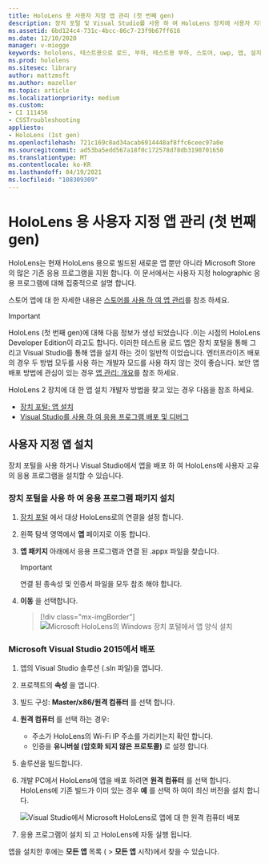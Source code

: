 ```yaml
---
title: HoloLens 용 사용자 지정 앱 관리 (첫 번째 gen)
description: 장치 포털 및 Visual Studio를 사용 하 여 HoloLens 장치에 사용자 지정 holographic apps를 설치, 제거 및 함께 로드 하는 방법을 알아봅니다.
ms.assetid: 6bd124c4-731c-4bcc-86c7-23f9b67ff616
ms.date: 12/10/2020
manager: v-miegge
keywords: hololens, 테스트용으로 로드, 부하, 테스트용 부하, 스토어, uwp, 앱, 설치
ms.prod: hololens
ms.sitesec: library
author: mattzmsft
ms.author: mazeller
ms.topic: article
ms.localizationpriority: medium
ms.custom:
- CI 111456
- CSSTroubleshooting
appliesto:
- HoloLens (1st gen)
ms.openlocfilehash: 721c169c8ad34acab6914448af8ffc6ceec97a0e
ms.sourcegitcommit: ad53ba5edd567a18f0c172578d78db3190701650
ms.translationtype: MT
ms.contentlocale: ko-KR
ms.lasthandoff: 04/19/2021
ms.locfileid: "108309309"
---
```

# <a name="manage-custom-apps-for-hololens-1st-gen"></a>HoloLens 용 사용자 지정 앱 관리 (첫 번째 gen)

HoloLens는 현재 HoloLens 용으로 빌드된 새로운 앱 뿐만 아니라 Microsoft Store의 많은 기존 응용 프로그램을 지원 합니다. 이 문서에서는 사용자 지정 holographic 응용 프로그램에 대해 집중적으로 설명 합니다.  

스토어 앱에 대 한 자세한 내용은 [스토어를 사용 하 여 앱 관리](holographic-store-apps.md)를 참조 하세요.

> [!IMPORTANT]
> HoloLens (첫 번째 gen)에 대해 다음 정보가 생성 되었습니다 .이는 시점의 HoloLens Developer Edition이 라고도 합니다. 이러한 테스트용 로드 앱은 장치 포털을 통해 그리고 Visual Studio를 통해 앱을 설치 하는 것이 일반적 이었습니다. 엔터프라이즈 배포의 경우 두 방법 모두를 사용 하는 개발자 모드를 사용 하지 않는 것이 좋습니다. 보안 앱 배포 방법에 관심이 있는 경우 [앱 관리: 개요](app-deploy-overview.md)를 참조 하세요.
>
> HoloLens 2 장치에 대 한 앱 설치 개발자 방법을 찾고 있는 경우 다음을 참조 하세요.
> - [장치 포털: 앱 설치](https://docs.microsoft.com/windows/mixed-reality/develop/platform-capabilities-and-apis/using-the-windows-device-portal#installing-an-app)
> - [Visual Studio를 사용 하 여 응용 프로그램 배포 및 디버그](https://docs.microsoft.com/windows/mixed-reality/develop/platform-capabilities-and-apis/using-visual-studio)

## <a name="install-custom-apps"></a>사용자 지정 앱 설치

장치 포털을 사용 하거나 Visual Studio에서 앱을 배포 하 여 HoloLens에 사용자 고유의 응용 프로그램을 설치할 수 있습니다.

### <a name="installing-an-application-package-with-the-device-portal"></a>장치 포털을 사용 하 여 응용 프로그램 패키지 설치

1. [장치 포털](https://docs.microsoft.com/windows/mixed-reality/using-the-windows-device-portal) 에서 대상 HoloLens로의 연결을 설정 합니다.

1. 왼쪽 탐색 영역에서 **앱** 페이지로 이동 합니다.

1. **앱 패키지** 아래에서 응용 프로그램과 연결 된 .appx 파일을 찾습니다.

   > [!IMPORTANT]
   > 연결 된 종속성 및 인증서 파일을 모두 참조 해야 합니다.

1. **이동** 을 선택합니다.

   > [!div class="mx-imgBorder"]
   > ![Microsoft HoloLens의 Windows 장치 포털에서 앱 양식 설치](images/deviceportal-appmanager.jpg)

### <a name="deploying-from-microsoft-visual-studio-2015"></a>Microsoft Visual Studio 2015에서 배포

1. 앱의 Visual Studio 솔루션 (.sln 파일)을 엽니다.

1. 프로젝트의 **속성** 을 엽니다.

1. 빌드 구성: **Master/x86/원격 컴퓨터** 를 선택 합니다.

1. **원격 컴퓨터** 를 선택 하는 경우:
   - 주소가 HoloLens의 Wi-Fi IP 주소를 가리키는지 확인 합니다.
   - 인증을 **유니버설 (암호화 되지 않은 프로토콜)** 로 설정 합니다.
   
1. 솔루션을 빌드합니다.

1. 개발 PC에서 HoloLens에 앱을 배포 하려면 **원격 컴퓨터** 를 선택 합니다. HoloLens에 기존 빌드가 이미 있는 경우 **예** 를 선택 하 여이 최신 버전을 설치 합니다.  

   ![Visual Studio에서 Microsoft HoloLens로 앱에 대 한 원격 컴퓨터 배포](images/vs2015-remotedeployment.jpg)  
   
1. 응용 프로그램이 설치 되 고 HoloLens에 자동 실행 됩니다.

앱을 설치한 후에는 **모든 앱** 목록 (  >  **모든 앱** 시작)에서 찾을 수 있습니다.
